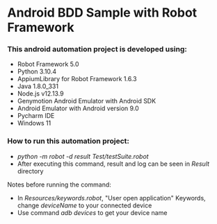# Android BDD Sample with Robot Framework
### This android automation project is developed using:
- Robot Framework 5.0
- Python 3.10.4
- AppiumLibrary for Robot Framework 1.6.3
- Java 1.8.0_331
- Node.js v12.13.9
- Genymotion Android Emulator with Android SDK
- Android Emulator with Android version 9.0
- Pycharm IDE
- Windows 11

### How to run this automation project:
- _python -m robot -d result Test/testSuite.robot_
- After executing this command, result and log can be seen in _Result_ directory

Notes before running the command:
- In _Resources/keywords.robot_, "User open application" Keywords, change _deviceName_ to your connected device
- Use command _adb devices_ to get your device name
